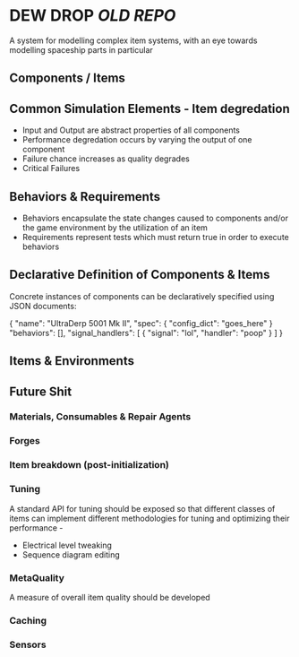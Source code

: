 # DEW DROP ***OLD REPO***

A system for modelling complex item systems, with an eye towards modelling spaceship parts in particular

## Components / Items

## Common Simulation Elements - Item degredation

  - Input and Output are abstract properties of all components
  - Performance degredation occurs by varying the output of one component
  - Failure chance increases as quality degrades
  - Critical Failures

## Behaviors & Requirements

  - Behaviors encapsulate the state changes caused to components and/or the game environment by the utilization of an item
  - Requirements represent tests which must return true in order to execute behaviors

## Declarative Definition of Components & Items

Concrete instances of components can be declaratively specified using JSON documents:

{
  "name": "UltraDerp 5001 Mk II",
  "spec": {
    "config_dict": "goes_here"
  }
  "behaviors": [],
  "signal_handlers": [
    {
      "signal": "lol",
      "handler": "poop"
    }
  ]
}

## Items & Environments

## Future Shit

### Materials, Consumables & Repair Agents
### Forges
### Item breakdown (post-initialization)
### Tuning

  A standard API for tuning should be exposed so that different classes of items can implement different methodologies for tuning and optimizing their performance - 
  - Electrical level tweaking
  - Sequence diagram editing

### MetaQuality

  A measure of overall item quality should be developed

### Caching
### Sensors
